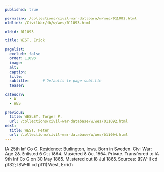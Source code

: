 ```yaml
---
published: true

permalink: /collections/civil-war-database/w/wes/011093.html
oldlink: /CivilWar/db/w/wes/011093.html

oldid: 011093

title: WEST, Erick

pagelist:
  exclude: false
  order: 11093
  image: 
  alt:
  caption:
  title:
  subtitle:      # Defaults to page subtitle
  teaser:

category: 
  - W 
  - WES

previous:
  title: WESLEY, Torger P.
  url: /collections/civil-war-database/w/wes/011092.html  
next:
  title: WEST, Peter
  url: /collections/civil-war-database/w/wes/011094.html   
---
```

IA 25th Inf Co G. Residence: Burlington, Iowa. Born in Sweden. Civil War: Age 28. Enlisted 6 Oct 1864. Mustered 8 Oct 1864. Private. Transferred to IA 9th Inf Co G on 30 May 1865. Mustered out 18 Jul 1865. Sources: (ISW-II cd p132; ISW-III cd p111) &#147;West, Errich&#148;